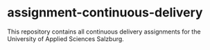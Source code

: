 # assignment-continuous-delivery
This repository contains all continuous delivery assignments for the University of Applied Sciences Salzburg.